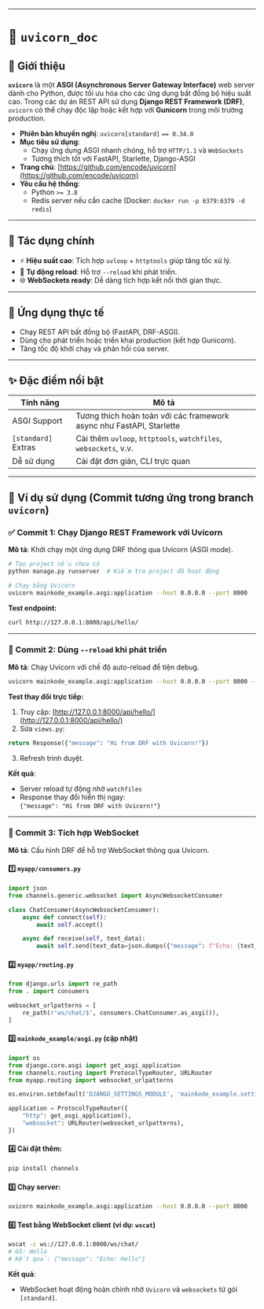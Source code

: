 
---

# 📘 `uvicorn_doc`

## 🚀 Giới thiệu  
**`uvicorn`** là một **ASGI (Asynchronous Server Gateway Interface)** web server dành cho Python, được tối ưu hóa cho các ứng dụng bất đồng bộ hiệu suất cao. Trong các dự án REST API sử dụng **Django REST Framework (DRF)**, `uvicorn` có thể chạy độc lập hoặc kết hợp với **Gunicorn** trong môi trường production.

- **Phiên bản khuyến nghị**: `uvicorn[standard]` `== 0.34.0`  
- **Mục tiêu sử dụng**:  
  - Chạy ứng dụng ASGI nhanh chóng, hỗ trợ `HTTP/1.1` và `WebSockets`
  - Tương thích tốt với FastAPI, Starlette, Django-ASGI  
- **Trang chủ**: [https://github.com/encode/uvicorn](https://github.com/encode/uvicorn)
- **Yêu cầu hệ thống**:
  - Python `>= 3.8`
  - Redis server nếu cần cache (Docker: `docker run -p 6379:6379 -d redis`)

---

## 🎯 Tác dụng chính
- ⚡ **Hiệu suất cao**: Tích hợp `uvloop` + `httptools` giúp tăng tốc xử lý.
- 🔁 **Tự động reload**: Hỗ trợ `--reload` khi phát triển.
- 🌐 **WebSockets ready**: Dễ dàng tích hợp kết nối thời gian thực.

---

## 📌 Ứng dụng thực tế
- Chạy REST API bất đồng bộ (FastAPI, DRF-ASGI).
- Dùng cho phát triển hoặc triển khai production (kết hợp Gunicorn).
- Tăng tốc độ khởi chạy và phản hồi của server.

---

## ✨ Đặc điểm nổi bật
| Tính năng                     | Mô tả                                                                 |
|-----------------------------|----------------------------------------------------------------------|
| ASGI Support                 | Tương thích hoàn toàn với các framework async như FastAPI, Starlette |
| `[standard]` Extras         | Cài thêm `uvloop`, `httptools`, `watchfiles`, `websockets`, v.v.    |
| Dễ sử dụng                  | Cài đặt đơn giản, CLI trực quan                                     |

---

## 🧪 Ví dụ sử dụng (Commit tương ứng trong branch `uvicorn`)

### ✅ Commit 1: Chạy Django REST Framework với Uvicorn
**Mô tả**: Khởi chạy một ứng dụng DRF thông qua Uvicorn (ASGI mode).

```bash
# Tạo project nếu chưa có
python manage.py runserver  # Kiểm tra project đã hoạt động

# Chạy bằng Uvicorn
uvicorn mainkode_example.asgi:application --host 0.0.0.0 --port 8000
```

**Test endpoint:**
```bash
curl http://127.0.0.1:8000/api/hello/
```

---

### 🔁 Commit 2: Dùng `--reload` khi phát triển
**Mô tả**: Chạy Uvicorn với chế độ auto-reload để tiện debug.

```bash
uvicorn mainkode_example.asgi:application --host 0.0.0.0 --port 8000 --reload
```

**Test thay đổi trực tiếp:**
1. Truy cập: [http://127.0.0.1:8000/api/hello/](http://127.0.0.1:8000/api/hello/)
2. Sửa `views.py`:
```python
return Response({"message": "Hi from DRF with Uvicorn!"})
```
3. Refresh trình duyệt.

**Kết quả**:
- Server reload tự động nhờ `watchfiles`
- Response thay đổi hiển thị ngay:  
  `{"message": "Hi from DRF with Uvicorn!"}`

---

### 📡 Commit 3: Tích hợp WebSocket
**Mô tả**: Cấu hình DRF để hỗ trợ WebSocket thông qua Uvicorn.

#### 1️⃣ `myapp/consumers.py`
```python
import json
from channels.generic.websocket import AsyncWebsocketConsumer

class ChatConsumer(AsyncWebsocketConsumer):
    async def connect(self):
        await self.accept()

    async def receive(self, text_data):
        await self.send(text_data=json.dumps({"message": f"Echo: {text_data}"}))
```

#### 2️⃣ `myapp/routing.py`
```python
from django.urls import re_path
from . import consumers

websocket_urlpatterns = [
    re_path(r'ws/chat/$', consumers.ChatConsumer.as_asgi()),
]
```

#### 3️⃣ `mainkode_example/asgi.py` (cập nhật)
```python
import os
from django.core.asgi import get_asgi_application
from channels.routing import ProtocolTypeRouter, URLRouter
from myapp.routing import websocket_urlpatterns

os.environ.setdefault('DJANGO_SETTINGS_MODULE', 'mainkode_example.settings')

application = ProtocolTypeRouter({
    "http": get_asgi_application(),
    "websocket": URLRouter(websocket_urlpatterns),
})
```

#### 4️⃣ Cài đặt thêm:
```bash
pip install channels
```

#### 5️⃣ Chạy server:
```bash
uvicorn mainkode_example.asgi:application --host 0.0.0.0 --port 8000
```

#### 6️⃣ Test bằng WebSocket client (ví dụ: `wscat`)
```bash
wscat -c ws://127.0.0.1:8000/ws/chat/
# Gõ: Hello
# Kết quả: {"message": "Echo: Hello"}
```

**Kết quả**:
- WebSocket hoạt động hoàn chỉnh nhờ `Uvicorn` và `websockets` từ gói `[standard]`.